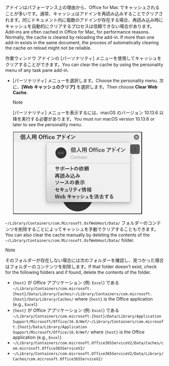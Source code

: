 <span data-ttu-id="cc3cf-p101">アドインはパフォーマンス上の理由から、Office for Mac でキャッシュされることが多いです。通常、キャッシュはアドインを再読み込みすることでクリアされます。同じドキュメント内に複数のアドインが存在する場合、再読み込み時にキャッシュを自動的にクリアするプロセスは信頼できない場合があります。</span><span class="sxs-lookup"><span data-stu-id="cc3cf-p101">Add-ins are often cached in Office for Mac, for performance reasons. Normally, the cache is cleared by reloading the add-in. If more than one add-in exists in the same document, the process of automatically clearing the cache on reload might not be reliable.</span></span>

<span data-ttu-id="cc3cf-104">作業ウィンドウ アドインの [パーソナリティ] メニューを使用してキャッシュをクリアすることができます。</span><span class="sxs-lookup"><span data-stu-id="cc3cf-104">You can clear the cache by using the personality menu of any task pane add-in.</span></span>
- <span data-ttu-id="cc3cf-105">[パーソナリティ] メニューを選択します。</span><span class="sxs-lookup"><span data-stu-id="cc3cf-105">Choose the personality menu.</span></span> <span data-ttu-id="cc3cf-106">次に、**[Web キャッシュのクリア]** を選択します。</span><span class="sxs-lookup"><span data-stu-id="cc3cf-106">Then choose **Clear Web Cache**.</span></span>
    > [!NOTE]
    > <span data-ttu-id="cc3cf-107">[パーソナリティ] メニューを表示するには、macOS のバージョン 10.13.6 以降を実行する必要があります。</span><span class="sxs-lookup"><span data-stu-id="cc3cf-107">You must run macOS version 10.13.6 or later to see the personality menu.</span></span>

    ![[パーソナリティ] メニューの [Web キャッシュのクリア] オプションのスクリーン ショット。](../images/mac-clear-cache-menu.png)

<span data-ttu-id="cc3cf-109">`~/Library/Containers/com.Microsoft.OsfWebHost/Data/` フォルダーのコンテンツを削除することによってキャッシュを手動でクリアすることもできます。</span><span class="sxs-lookup"><span data-stu-id="cc3cf-109">You can also clear the cache manually by deleting the contents of the `~/Library/Containers/com.Microsoft.OsfWebHost/Data/` folder.</span></span>

> [!NOTE]
> <span data-ttu-id="cc3cf-110">そのフォルダーが存在しない場合には次のフォルダーを確認し、見つかった場合はフォルダーのコンテンツを削除します。</span><span class="sxs-lookup"><span data-stu-id="cc3cf-110">If that folder doesn't exist, check for the following folders and if found, delete the contents of the folder.</span></span>
>    - <span data-ttu-id="cc3cf-111">`{host}` が Office アプリケーション (例: `Excel`) である `~/Library/Containers/com.microsoft.{host}/Data/Library/Caches/`</span><span class="sxs-lookup"><span data-stu-id="cc3cf-111">`~/Library/Containers/com.microsoft.{host}/Data/Library/Caches/` where `{host}` is the Office application (e.g., `Excel`)</span></span>
>    - <span data-ttu-id="cc3cf-112">`{host}` が Office アプリケーション (例: `Excel`) である `~/Library/Containers/com.microsoft.{host}/Data/Library/Application Support/Microsoft/Office/16.0/Wef/`</span><span class="sxs-lookup"><span data-stu-id="cc3cf-112">`~/Library/Containers/com.microsoft.{host}/Data/Library/Application Support/Microsoft/Office/16.0/Wef/` where `{host}` is the Office application (e.g., `Excel`)</span></span>
>    - `~/Library/Containers/com.microsoft.Office365ServiceV2/Data/Caches/com.microsoft.Office365ServiceV2/`
>    - `~/Library/Containers/com.microsoft.Office365ServiceV2/Data/Library/Caches/com.microsoft.Office365ServiceV2/`

